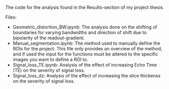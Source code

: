 The code for the analysis found in the Results-section of my project thesis. 

Files:
- Geometric_distortion_BW.ipynb: The analysis done on the shifting of boundaries for varying bandwidths and direction of shift due to bipolarity of the readout-gradient.
- Manual_segmentation.ipynb: The method used to manually define the ROIs for the project. This file only provides an overview of the method, and if used the input for the functions must be altered to the specific images you want to define a ROI to.
- Signal_loss_TE.ipynb: Analysis of the effect of increasing Echo Time (TE) on the severity of signal loss.
- Signal_loss_dz: Analysis of the effect of increasing the slice thickenss on the severity of signal loss.
